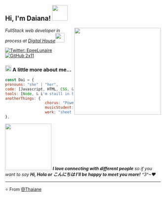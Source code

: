 <h2> Hi, I'm Daiana! <img src="https://i.imgur.com/zXfBj2I.png" width="50"></h2>
<img align='right' src="https://i.imgur.com/Y0iHLd0.gif" width="280">
<p><em>FullStack web developer in process at <a href="http://www.digitalhouse.com">Digital House</a><img
            src="https://media.giphy.com/media/WUlplcMpOCEmTGBtBW/giphy.gif" width="30">
    </em></p>

[![Twitter:
EpeeLunaire](https://img.shields.io/twitter/follow/EpeeLunaire?style=social)](https://twitter.com/EpeeLunaire)
[![GitHub 2x11](https://img.shields.io/github/followers/2x11?label=follow&style=social)](https://github.com/2x11)


### <img src="https://i.imgur.com/4iD5Y2b.gif" width="20"> A little more about me...

```javascript
const Dai = {
pronouns: "she" | "her",
code: [Javascript, HTML, CSS, & learning],
tools: [Node, & i'm staill in the learning process],
anotherThings: {
                  chorus: "Power Up",
                  musicStudent: "Conservatorio Julian Aguirre",
                  work: "sheet music arranger";
},

```

<img src="https://i.imgur.com/neRayA9.gif" width="150"> 
<em><b>I love connecting with different people</b> so if you want
    to say <b>Hi, Hola or こんにちは I'll be happy to meet you more!</b> ^3^~♥</em>

---

⭐️ From [@Thaiane](https://github.com/Thaiane)
